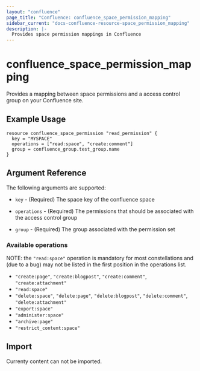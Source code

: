 ```yaml
---
layout: "confluence"
page_title: "Confluence: confluence_space_permission_mapping"
sidebar_current: "docs-confluence-resource-space_permission_mapping"
description: |-
  Provides space permission mappings in Confluence
---
```


# confluence_space_permission_mapping

Provides a mapping between space permissions and a access control group on your Confluence site.

## Example Usage

```hcl
resource confluence_space_permission "read_permission" {
  key = "MYSPACE"
  operations = ["read:space", "create:comment"]
  group = confluence_group.test_group.name
}
```

## Argument Reference

The following arguments are supported:

* `key` - (Required) The space key of the confluence space

* `operations` - (Required) The permissions that should be associated with the access control group

* `group` - (Required) The group associated with the permission set

### Available operations
NOTE: the `"read:space"` operation is mandatory for most constellations and (due to a bug) may not be listed in the
first position in the operations list.
* `"create:page"`, `"create:blogpost"`, `"create:comment"`, `"create:attachment"`
* `"read:space"`
* `"delete:space"`, `"delete:page"`, `"delete:blogpost"`, `"delete:comment"`, `"delete:attachment"`
* `"export:space"`
* `"administer:space"`
* `"archive:page"`
* `"restrict_content:space"`

## Import

Currenty content can not be imported.

